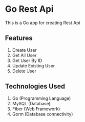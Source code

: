 # Go Rest Api

This is a Go app for creating Rest Api 


## Features

1. Create User
2. Get All User
3. Get User By ID
4. Update Existing User
5. Delete User

## Technologies Used

1. Go (Programming Language)
2. MySQL (Database)
3. Fiber (Web Framework)
4. Gorm (Database connectivity)
